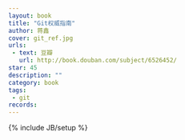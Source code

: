```yaml
---
layout: book 
title: "Git权威指南"
author: 蒋鑫
cover: git_ref.jpg
urls:
 - text: 豆瓣
   url: http://book.douban.com/subject/6526452/
star: 45
description: ""
category: book 
tags: 
 - git
records:
---
```

{% include JB/setup %}
